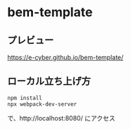 # bem-template

## プレビュー
https://e-cyber.github.io/bem-template/

## ローカル立ち上げ方

```
npm install
npx webpack-dev-server
```

で、http://localhost:8080/ にアクセス